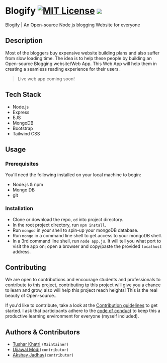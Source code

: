 # Blogify [![MIT License](https://img.shields.io/badge/License-MIT-green.svg)](https://choosealicense.com/licenses/mit/) [![](https://img.shields.io/badge/Node.js-v14.17.5-informational)](https://nodejs.org/gl/blog/release/v14.17.5/)
Blogify | An Open-source Node.js blogging Website for everyone 

## Description

Most of the bloggers buy expensive website building plans and also suffer from slow loading time. 
The idea is to help these people by building an Open-source Blogging website/Web App. This Web App will
help them in creating a seamless reading experience for their users.

> Live web app coming soon!

## Tech Stack

* Node.js
* Express
* EJS
* MongoDB
* Bootstrap
* Tailwind CSS

## Usage

### Prerequisites

You'll need the following installed on your local machine to begin:

* Node.js & npm
* Mongo DB
* git

### Installation

* Clone or download the repo, `cd` into project directory.
* In the root project directory, run `npm install`.
* Run `mongod` in your shell to spin-up your mongoDB database.
* Run `mongo` in a command line shell to get access to your mongoDB shell.
* In a 3rd command line shell, run `node app.js`. It will tell you what port to visit the app on; open a browser and copy/paste the provided `localhost` address.

## Contributing

We are open to contributions and encourage students and professionals to contribute to this project, contributing tp this project will give you a chance to learn and grow, also will help this project reach heights! This is the real beauty of Open-source..

If you'd like to contribute, take a look at the [Contribution guidelines](docs/CONTRIBUTING.md) to get started. I ask that participants adhere to the [code of conduct](docs/CODE_OF_CONDUCT.md) to keep this a productive learning environment for everyone (myself included).

## Authors & Contributors
* [Tushar Khatri](https://github.com/tusharkhatriofficial/) `(Maintainer)`
* [Ujjawal Modi](https://github.com/Ujjawal3/)`(contributor)`
* [Akshay Jadhav](https://github.com/Akshay9607/)`(contributor)`

